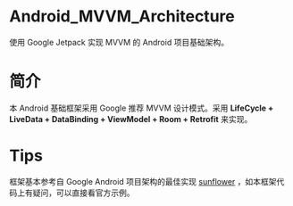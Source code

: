 # Android_MVVM_Architecture
使用 Google Jetpack 实现 MVVM 的 Android 项目基础架构。

# 简介
本 Android 基础框架采用 Google 推荐 MVVM 设计模式。采用 **LifeCycle + LiveData + DataBinding + ViewModel + Room + Retrofit** 来实现。

# Tips
框架基本参考自 Google Android 项目架构的最佳实现 [sunflower](https://github.com/android/sunflower) ，如本框架代码上有疑问，可以直接看官方示例。
